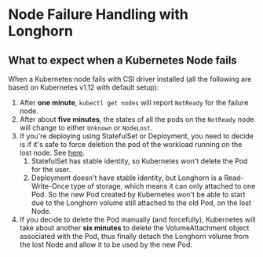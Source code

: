 # Node Failure Handling with Longhorn

## What to expect when a Kubernetes Node fails

When a Kubernetes node fails with CSI driver installed (all the following are based on Kubernetes v1.12 with default setup):
1. After **one minute**, `kubectl get nodes` will report `NotReady` for the failure node.
2. After about **five minutes**, the states of all the pods on the `NotReady` node will change to either `Unknown` or `NodeLost`.
3. If you're deploying using StatefulSet or Deployment, you need to decide is if it's safe to force deletion the pod of the workload
running on the lost node. See [here](https://kubernetes.io/docs/tasks/run-application/force-delete-stateful-set-pod/).
    1. StatefulSet has stable identity, so Kubernetes won't delete the Pod for the user.
    2. Deployment doesn't have stable identity, but Longhorn is a Read-Write-Once type of storage, which means it can only attached
    to one Pod. So the new Pod created by Kubernetes won't be able to start due to the Longhorn volume still attached to the old Pod,
    on the lost Node.
4. If you decide to delete the Pod manually (and forcefully), Kubernetes will take about another **six minutes** to delete the VolumeAttachment
object associated with the Pod, thus finally detach the Longhorn volume from the lost Node and allow it to be used by the new Pod.
